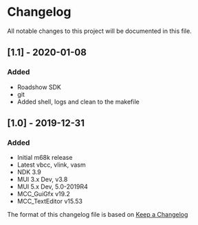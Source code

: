# Changelog
All notable changes to this project will be documented in this file.


## [1.1] - 2020-01-08
### Added
- Roadshow SDK
- git
- Added shell, logs and clean to the makefile

## [1.0] - 2019-12-31
### Added
- Initial m68k release
- Latest vbcc, vlink, vasm
- NDK 3.9
- MUI 3.x Dev, v3.8
- MUI 5.x Dev, 5.0-2019R4
- MCC_GuiGfx v19.2
- MCC_TextEditor v15.53






The format of this changelog file is based on [Keep a Changelog](https://keepachangelog.com/en/1.0.0/)